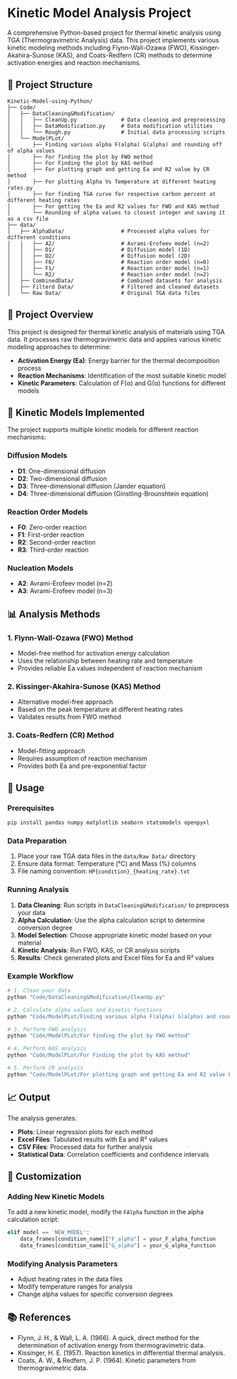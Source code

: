 # Kinetic Model Analysis Project

A comprehensive Python-based project for thermal kinetic analysis using TGA (Thermogravimetric Analysis) data. This project implements various kinetic modeling methods including Flynn-Wall-Ozawa (FWO), Kissinger-Akahira-Sunose (KAS), and Coats-Redfern (CR) methods to determine activation energies and reaction mechanisms.

## 📁 Project Structure

```
Kinetic-Model-using-Python/
├── Code/
│   ├── DataCleaning&Modification/
│   │   ├── CleanUp.py              # Data cleaning and preprocessing
│   │   ├── DataModification.py     # Data modification utilities
│   │   └── Rough.py                # Initial data processing scripts
│   └── ModelPLot/
│       ├── Finding various alpha F(alpha) G(alpha) and rounding off of alpha values
│       ├── For finding the plot by FWO method
│       ├── For Finding the plot by KAS method
│       ├── For plotting graph and getting Ea and R2 value by CR method
│       ├── For plotting Alpha Vs Temperature at different heating rates.py
│       ├── For finding TGA curve for respective carbon percent at different heating rates
│       ├── For getting the Ea and R2 values for FWO and KAS method
│       └── Rounding of alpha values to closest integer and saving it as a csv file
├── data/
│   ├── AlphaData/                  # Processed alpha values for different conditions
│   │   ├── A2/                     # Avrami-Erofeev model (n=2)
│   │   ├── D1/                     # Diffusion model (1D)
│   │   ├── D2/                     # Diffusion model (2D)
│   │   ├── F0/                     # Reaction order model (n=0)
│   │   ├── F1/                     # Reaction order model (n=1)
│   │   └── R2/                     # Reaction order model (n=2)
│   ├── CombinedData/               # Combined datasets for analysis
│   ├── Filterd Data/               # Filtered and cleaned datasets
│   └── Raw Data/                   # Original TGA data files
```

## 🎯 Project Overview

This project is designed for thermal kinetic analysis of materials using TGA data. It processes raw thermogravimetric data and applies various kinetic modeling approaches to determine:

- **Activation Energy (Ea)**: Energy barrier for the thermal decomposition process
- **Reaction Mechanisms**: Identification of the most suitable kinetic model
- **Kinetic Parameters**: Calculation of F(α) and G(α) functions for different models

## 🔬 Kinetic Models Implemented

The project supports multiple kinetic models for different reaction mechanisms:

### Diffusion Models
- **D1**: One-dimensional diffusion
- **D2**: Two-dimensional diffusion
- **D3**: Three-dimensional diffusion (Jander equation)
- **D4**: Three-dimensional diffusion (Ginstling-Brounshtein equation)

### Reaction Order Models
- **F0**: Zero-order reaction
- **F1**: First-order reaction
- **R2**: Second-order reaction
- **R3**: Third-order reaction

### Nucleation Models
- **A2**: Avrami-Erofeev model (n=2)
- **A3**: Avrami-Erofeev model (n=3)

## 📊 Analysis Methods

### 1. Flynn-Wall-Ozawa (FWO) Method
- Model-free method for activation energy calculation
- Uses the relationship between heating rate and temperature
- Provides reliable Ea values independent of reaction mechanism

### 2. Kissinger-Akahira-Sunose (KAS) Method
- Alternative model-free approach
- Based on the peak temperature at different heating rates
- Validates results from FWO method

### 3. Coats-Redfern (CR) Method
- Model-fitting approach
- Requires assumption of reaction mechanism
- Provides both Ea and pre-exponential factor

## 🚀 Usage

### Prerequisites
```bash
pip install pandas numpy matplotlib seaborn statsmodels openpyxl
```

### Data Preparation
1. Place your raw TGA data files in the `data/Raw Data/` directory
2. Ensure data format: Temperature (°C) and Mass (%) columns
3. File naming convention: `HP{condition}_{heating_rate}.txt`

### Running Analysis
1. **Data Cleaning**: Run scripts in `DataCleaning&Modification/` to preprocess your data
2. **Alpha Calculation**: Use the alpha calculation script to determine conversion degree
3. **Model Selection**: Choose appropriate kinetic model based on your material
4. **Kinetic Analysis**: Run FWO, KAS, or CR analysis scripts
5. **Results**: Check generated plots and Excel files for Ea and R² values

### Example Workflow
```python
# 1. Clean your data
python "Code/DataCleaning&Modification/CleanUp.py"

# 2. Calculate alpha values and kinetic functions
python "Code/ModelPLot/Finding various alpha F(alpha) G(alpha) and rounding off of alpha values"

# 3. Perform FWO analysis
python "Code/ModelPLot/For finding the plot by FWO method"

# 4. Perform KAS analysis
python "Code/ModelPLot/For Finding the plot by KAS method"

# 5. Perform CR analysis
python "Code/ModelPLot/For plotting graph and getting Ea and R2 value by CR method"
```

## 📈 Output

The analysis generates:
- **Plots**: Linear regression plots for each method
- **Excel Files**: Tabulated results with Ea and R² values
- **CSV Files**: Processed data for further analysis
- **Statistical Data**: Correlation coefficients and confidence intervals

## 🔧 Customization

### Adding New Kinetic Models
To add a new kinetic model, modify the `FAlpha` function in the alpha calculation script:

```python
elif model == 'NEW_MODEL':
    data_frames[condition_name]["F_alpha"] = your_F_alpha_function
    data_frames[condition_name]["G_alpha"] = your_G_alpha_function
```

### Modifying Analysis Parameters
- Adjust heating rates in the data files
- Modify temperature ranges for analysis
- Change alpha values for specific conversion degrees

## 📚 References

- Flynn, J. H., & Wall, L. A. (1966). A quick, direct method for the determination of activation energy from thermogravimetric data.
- Kissinger, H. E. (1957). Reaction kinetics in differential thermal analysis.
- Coats, A. W., & Redfern, J. P. (1964). Kinetic parameters from thermogravimetric data.

